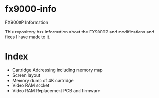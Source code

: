 # fx9000-info
FX9000P Information

This repository has information about the FX9000P and modifications and fixes I have made to it.

Index
=====

* Cartridge Addressing including memory map
* Screen layout
* Memory dump of 4K cartridge
* Video RAM socket
* Video RAM Replacement PCB and firmware
